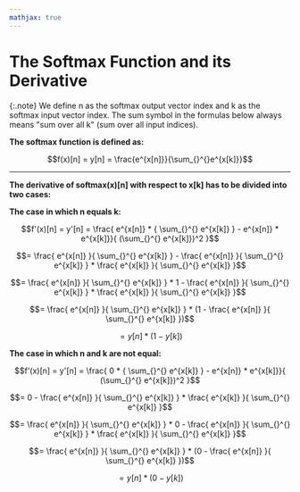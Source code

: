 ```yaml
---
mathjax: true
---
```

# The Softmax Function and its Derivative

{:.note}
We define n as the softmax output vector index and k as the softmax input vector index.
The sum symbol in the formulas below always means "sum over all k" (sum over all input indices).

**The softmax function is defined as:**

$$f(x)[n] = y[n] = \frac{e^{x[n]}}{\sum_{}^{}e^{x[k]}}$$

---
**The derivative of softmax(x)[n] with respect to x[k] has to be divided into two cases:**

**The case in which n equals k:**

$$f'(x)[n] = y'[n] = \frac{ e^{x[n]} * { \sum_{}^{} e^{x[k]} } - e^{x[n]} * e^{x[k]}}{ (\sum_{}^{} e^{x[k]})^2 }$$

$$= \frac{ e^{x[n]} }{ \sum_{}^{} e^{x[k]} } - \frac{ e^{x[n]} }{ \sum_{}^{} e^{x[k]} } * \frac{ e^{x[k]} }{ \sum_{}^{} e^{x[k]} }$$

$$= \frac{ e^{x[n]} }{ \sum_{}^{} e^{x[k]} } * 1 - \frac{ e^{x[n]} }{ \sum_{}^{} e^{x[k]} } * \frac{ e^{x[k]} }{ \sum_{}^{} e^{x[k]} }$$

$$= \frac{ e^{x[n]} }{ \sum_{}^{} e^{x[k]} } * (1 - \frac{ e^{x[n]} }{ \sum_{}^{} e^{x[k]} })$$

$$= y[n] * (1 - y[k])$$

**The case in which n and k are not equal:**

$$f'(x)[n] = y'[n] = \frac{ 0 * { \sum_{}^{} e^{x[k]} } - e^{x[n]} * e^{x[k]}}{ (\sum_{}^{} e^{x[k]})^2 }$$

$$= 0 - \frac{ e^{x[n]} }{ \sum_{}^{} e^{x[k]} } * \frac{ e^{x[k]} }{ \sum_{}^{} e^{x[k]} }$$

$$= \frac{ e^{x[n]} }{ \sum_{}^{} e^{x[k]} } * 0  - \frac{ e^{x[n]} }{ \sum_{}^{} e^{x[k]} } * \frac{ e^{x[k]} }{ \sum_{}^{} e^{x[k]} }$$

$$= \frac{ e^{x[n]} }{ \sum_{}^{} e^{x[k]} } * (0 - \frac{ e^{x[n]} }{ \sum_{}^{} e^{x[k]} })$$

$$= y[n] * (0 - y[k])$$
